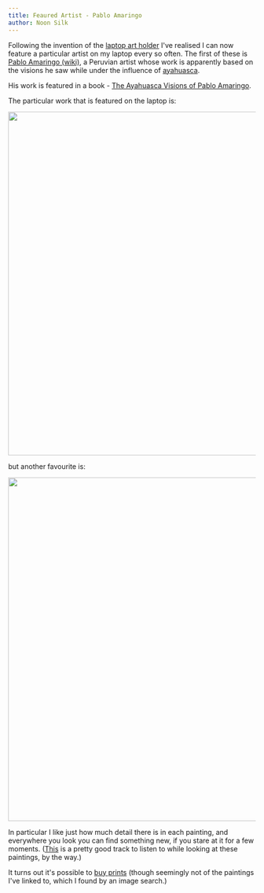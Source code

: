 ```yaml
---
title: Feaured Artist - Pablo Amaringo
author: Noon Silk
---
```


Following the invention of the [laptop art holder](/posts/2014-08-10-laptop-art-holder.html) I've
realised I can now feature a particular artist on my laptop every so often.
The first of these is [Pablo Amaringo
(wiki)](http://en.wikipedia.org/wiki/Pablo_Amaringo), a Peruvian artist whose
work is apparently based on the visions he saw while under the influence of
[ayahuasca](http://en.wikipedia.org/wiki/Ayahuasca).

His work is featured in a book - [The Ayahuasca Visions of Pablo
Amaringo](http://www.ayahuascavisions.com/index.html).

The particular work that is featured on the laptop is:

<img src="http://i.imgur.com/UWpxPeo.jpg" width="700" />

but another favourite is:

<img src="http://i.imgur.com/Lz2stkr.jpg" width="700" />

In particular I like just how much detail there is in each painting, and
everywhere you look you can find something new, if you stare at it for a few
moments. ([This](https://soundcloud.com/pnkslm/goat-mixtape-mastered) is a
pretty good track to listen to while looking at these paintings, by the way.)

It turns out it's possible to [buy
prints](http://ayahuasca_visions.imagekind.com/store/) (though seemingly not
of the paintings I've linked to, which I found by an image search.)
